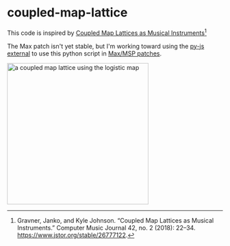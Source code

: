 # coupled-map-lattice
This code is inspired by [Coupled Map Lattices as Musical Instruments](https://www.jstor.org/stable/26777122)[^1]

The Max patch isn't yet stable, but I'm working toward using the [py-js external](https://github.com/shakfu/py-js) to use this python script in [Max/MSP patches](https://cycling74.com/products/max).

<img width="330" alt="a coupled map lattice using the logistic map" src="https://github.com/user-attachments/assets/70408b90-e9bd-4802-907f-0d54e96ca4ee">

[^1]: Gravner, Janko, and Kyle Johnson. “Coupled Map Lattices as Musical Instruments.” Computer Music Journal 42, no. 2 (2018): 22–34. https://www.jstor.org/stable/26777122.
